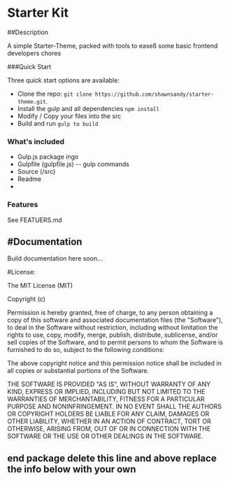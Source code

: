 Starter Kit
============

##Description

A simple Starter-Theme, packed with tools to easeß some basic frontend developers chores

###Quick Start

Three quick start options are available:

- Clone the repo: `git clone https://github.com/shawnsandy/starter-theme.git`.
- Install the gulp and all dependencies `npm install`
- Modify / Copy your files into the src
- Build and run `gulp to build`

### What's included

- Gulp.js package ingo
- Gulpfile (gulpfile.js) -- gulp commands
- Source (/src)
- Readme
-

### Features

See FEATUERS.md

#Documentation
--------------

Build documentation here soon...

#License:

 The MIT License (MIT)

 Copyright (c) <year> <copyright holders>

 Permission is hereby granted, free of charge, to any person obtaining a copy
 of this software and associated documentation files (the "Software"), to deal
 in the Software without restriction, including without limitation the rights
 to use, copy, modify, merge, publish, distribute, sublicense, and/or sell
 copies of the Software, and to permit persons to whom the Software is
 furnished to do so, subject to the following conditions:

 The above copyright notice and this permission notice shall be included in
 all copies or substantial portions of the Software.

 THE SOFTWARE IS PROVIDED "AS IS", WITHOUT WARRANTY OF ANY KIND, EXPRESS OR
 IMPLIED, INCLUDING BUT NOT LIMITED TO THE WARRANTIES OF MERCHANTABILITY,
 FITNESS FOR A PARTICULAR PURPOSE AND NONINFRINGEMENT. IN NO EVENT SHALL THE
 AUTHORS OR COPYRIGHT HOLDERS BE LIABLE FOR ANY CLAIM, DAMAGES OR OTHER
 LIABILITY, WHETHER IN AN ACTION OF CONTRACT, TORT OR OTHERWISE, ARISING FROM,
 OUT OF OR IN CONNECTION WITH THE SOFTWARE OR THE USE OR OTHER DEALINGS IN
 THE SOFTWARE.

end package delete this line and above replace the info below with your own
----------------------------------------------------------------


